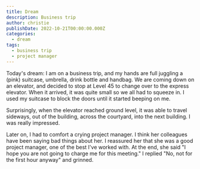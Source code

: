 ```yaml
---
title: Dream
description: Business trip
author: christie
publishDate: 2022-10-21T00:00:00.000Z
categories:
  - dream
tags:
  - business trip
  - project manager
---
```


Today's dream: I am on a business trip, and my hands are full juggling a (pink) suitcase, umbrella, drink bottle and handbag. We are coming down on an elevator, and decided to stop at Level 45 to change over to the express elevator. When it arrived, it was quite small so we all had to squeeze in. I used my suitcase to block the doors until it started beeping on me.

Surprisingly, when the elevator reached ground level, it was able to travel sideways, out of the building, across the courtyard, into the next building. I was really impressed.

Later on, I had to comfort a crying project manager. I think her colleagues have been saying bad things about her. I reassured her that she was a good project manager, one of the best I've worked with. At the end, she said "I hope you are not going to charge me for this meeting." I replied "No, not for the first hour anyway" and grinned.
